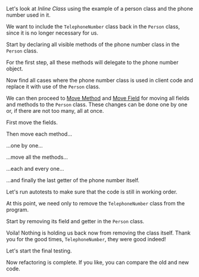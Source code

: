 Let's look at <i>Inline Class</i> using the example of a person class and the phone number used in it.

We want to include the <code>TelephoneNumber</code> class back in the <code>Person</code> class, since it is no longer necessary for us.

Start by declaring all visible methods of the phone number class in the <code>Person</code> class.

For the first step, all these methods will delegate to the phone number object.

Now find all cases where the phone number class is used in client code and replace it with use of the <code>Person</code> class.

We can then proceed to <a href="/move-method">Move Method</a> and <a href="/move-field">Move Field</a> for moving all fields and methods to the <code>Person</code> class. These changes can be done one by one or, if there are not too many, all at once.

First move the fields.

Then move each method…

…one by one…

…move all the methods…

…each and every one…

…and finally the last getter of the phone number itself.

Let's run autotests to make sure that the code is still in working order.

At this point, we need only to remove the <code>TelephoneNumber</code> class from the program.

Start by removing its field and getter in the <code>Person</code> class.

Voila! Nothing is holding us back now from removing the class itself. Thank you for the good times, <code>TelephoneNumber</code>, they were good indeed!

Let's start the final testing.

Now refactoring is complete. If you like, you can compare the old and new code.